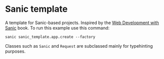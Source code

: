 # Sanic template

A template for Sanic-based projects. Inspired by the [Web Development with Sanic](https://sanicbook.com/) book. To run this example use this command:
```shell
sanic sanic_template.app.create --factory
```

Classes such as `Sanic` and `Request` are subclassed mainly for typehinting purposes.
